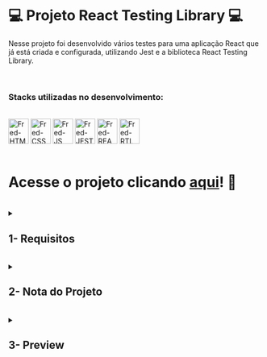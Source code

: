# :computer: Projeto React Testing Library :computer:

Nesse projeto foi desenvolvido vários testes para uma aplicação React que já está criada e configurada, utilizando Jest e a biblioteca React Testing Library.

<br />

### Stacks utilizadas no desenvolvimento:
<div style="display: inline_block"><br>
  <img alt="Fred-HTML" height="50" width="40" src="https://cdn.jsdelivr.net/gh/devicons/devicon/icons/html5/html5-original.svg" />
  <img alt="Fred-CSS" height="50" width="40" src="https://cdn.jsdelivr.net/gh/devicons/devicon/icons/css3/css3-original.svg" />
  <img alt="Fred-JS" height="50" width="40" src="https://cdn.jsdelivr.net/gh/devicons/devicon/icons/javascript/javascript-original.svg" />
  <img alt="Fred-JEST" height="50" width="40" src="https://cdn.jsdelivr.net/gh/devicons/devicon/icons/jest/jest-plain.svg" />
  <img alt="Fred-REACT" height="50" width="40" src="https://cdn.jsdelivr.net/gh/devicons/devicon/icons/react/react-original.svg" />
  <img alt="Fred-RTL" height="50" width="40" src="https://testing-library.com/img/logo-large.png" alt="rtl icon" />
</div>

<br />

# Acesse o projeto clicando [aqui](https://fredericotp.github.io/trybe-project-12-react-testing-library/)! :green_heart:

<br />

<details>
<summary>
  
## 1- Requisitos
  
</summary>
 
### 1. Teste o componente `<App.js />`

### 2. Teste o componente `<About.js />.`

### 3. Teste o componente `<FavoritePokemon.js />`
  
### 4. Teste o componente `<NotFound.js />`

### 5. Teste o componente `<Pokedex.js />`

### 6. Teste o componente `<Pokemon.js />`

### 7. Teste o componente `<PokemonDetails.js />`

</details>
<br />

<details>
<summary>

## 2- Nota do Projeto

</summary>

## 100% :heavy_check_mark:

![Project-React-Testing-Library-Grade](https://github.com/FredericoTP/trybe-project-12-react-testing-library/blob/main/images/react-testing-library-grade.png?raw=true)

</details>
<br />

<details>
<summary>

## 3- Preview

</summary>

![Project-React-Testing-Library-Preview1](https://github.com/FredericoTP/trybe-project-12-react-testing-library/blob/main/images/react-testing-library-preview1.png?raw=true)
![Project-React-Testing-Library-Preview2](https://github.com/FredericoTP/trybe-project-12-react-testing-library/blob/main/images/react-testing-library-preview2.png?raw=true)
  
</details>
